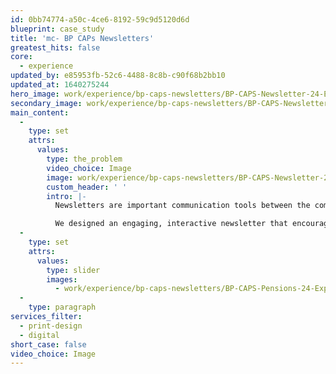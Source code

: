 ```yaml
---
id: 0bb74774-a50c-4ce6-8192-59c9d5120d6d
blueprint: case_study
title: 'mc- BP CAPs Newsletters'
greatest_hits: false
core:
  - experience
updated_by: e85953fb-52c6-4488-8c8b-c90f68b2bb10
updated_at: 1640275244
hero_image: work/experience/bp-caps-newsletters/BP-CAPS-Newsletter-24-Experience-Full-Image-1360x768.5.jpg
secondary_image: work/experience/bp-caps-newsletters/BP-CAPS-Newsletter-24-Experience-Secondary-Image-896x597.jpg
main_content:
  -
    type: set
    attrs:
      values:
        type: the_problem
        video_choice: Image
        image: work/experience/bp-caps-newsletters/BP-CAPS-Newsletter-24-Experience-Large-927x522.jpg
        custom_header: ' '
        intro: |-
          Newsletters are important communication tools between the company and its employees. But let's be honest, they can be a bit dull can't they? Not the best start when you've got important information to get across. BP came to us because they needed their newsletter to deliver material and insights through interviews, training programme updates and support.

          We designed an engaging, interactive newsletter that encourages employees to feel more connected to the company and their work. Along with key topics of interest for staff, we also included visual representations of data via infographics, videos and audio soundbites to help get BP's message across in a simple but effective way.
  -
    type: set
    attrs:
      values:
        type: slider
        images:
          - work/experience/bp-caps-newsletters/BP-CAPS-Pensions-24-Experience-Small-740x416.25-1.jpg
  -
    type: paragraph
services_filter:
  - print-design
  - digital
short_case: false
video_choice: Image
---
```

